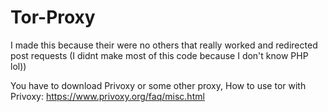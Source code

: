 # Tor-Proxy
I made this because their were no others that really worked and redirected post requests (I didnt make most of this code because I don't know PHP lol))

You have to download Privoxy or some other proxy, How to use tor with Privoxy: https://www.privoxy.org/faq/misc.html
